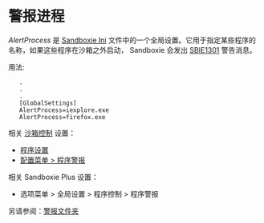 # 警报进程

_AlertProcess_ 是 [Sandboxie Ini](SandboxieIni.md) 文件中的一个全局设置。它用于指定某些程序的名称，如果这些程序在沙箱之外启动， Sandboxie 会发出 [SBIE1301](SBIE1301.md) 警告消息。

用法:
```
   .
   .
   .
   [GlobalSettings]
   AlertProcess=iexplore.exe
   AlertProcess=firefox.exe
```

相关 [沙箱控制](SandboxieControl.md) 设置：
* [程序设置](ProgramSettings.md)
* [配置菜单 > 程序警报](ConfigureMenu.md#program-alerts)

相关 Sandboxie Plus 设置：
* 选项菜单 > 全局设置 > 程序控制 > 程序警报

另请参阅：[警报文件夹](AlertFolder.md)
